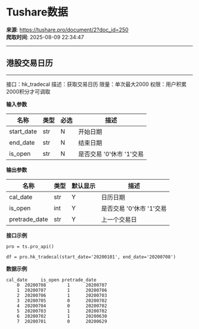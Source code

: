 # Tushare数据

**来源**: https://tushare.pro/document/2?doc_id=250  
**爬取时间**: 2025-08-09 22:34:47

---

## 港股交易日历

---

接口：hk\_tradecal
描述：获取交易日历
限量：单次最大2000
权限：用户积累2000积分才可调取

**输入参数**

| 名称 | 类型 | 必选 | 描述 |
| --- | --- | --- | --- |
| start\_date | str | N | 开始日期 |
| end\_date | str | N | 结束日期 |
| is\_open | str | N | 是否交易 '0'休市 '1'交易 |

**输出参数**

| 名称 | 类型 | 默认显示 | 描述 |
| --- | --- | --- | --- |
| cal\_date | str | Y | 日历日期 |
| is\_open | int | Y | 是否交易 '0'休市 '1'交易 |
| pretrade\_date | str | Y | 上一个交易日 |

**接口示例**

```
pro = ts.pro_api()

df = pro.hk_tradecal(start_date='20200101', end_date='20200708')
```

**数据示例**

```
cal_date     is_open pretrade_date
    0  20200708        1      20200707
    1  20200707        1      20200706
    2  20200706        1      20200703
    3  20200705        0      20200702
    4  20200704        0      20200702
    5  20200703        1      20200702
    6  20200702        1      20200630
    7  20200701        0      20200629
```
